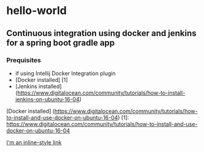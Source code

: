 # hello-world

## Continuous integration using docker and jenkins for a spring boot gradle app

### Prequisites
* if using Intellij Docker Integration plugin
* [Docker installed] [1]
* [Jenkins installed] (https://www.digitalocean.com/community/tutorials/how-to-install-jenkins-on-ubuntu-16-04)

[Docker installed] (https://www.digitalocean.com/community/tutorials/how-to-install-and-use-docker-on-ubuntu-16-04)
[1]: https://www.digitalocean.com/community/tutorials/how-to-install-and-use-docker-on-ubuntu-16-04

[I'm an inline-style link](https://www.google.com)
